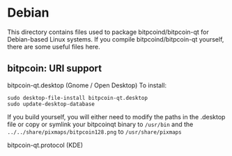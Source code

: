 
Debian
====================
This directory contains files used to package bitpcoind/bitpcoin-qt
for Debian-based Linux systems. If you compile bitpcoind/bitpcoin-qt yourself, there are some useful files here.

## bitpcoin: URI support ##


bitpcoin-qt.desktop  (Gnome / Open Desktop)
To install:

	sudo desktop-file-install bitpcoin-qt.desktop
	sudo update-desktop-database

If you build yourself, you will either need to modify the paths in
the .desktop file or copy or symlink your bitpcoinqt binary to `/usr/bin`
and the `../../share/pixmaps/bitpcoin128.png` to `/usr/share/pixmaps`

bitpcoin-qt.protocol (KDE)
